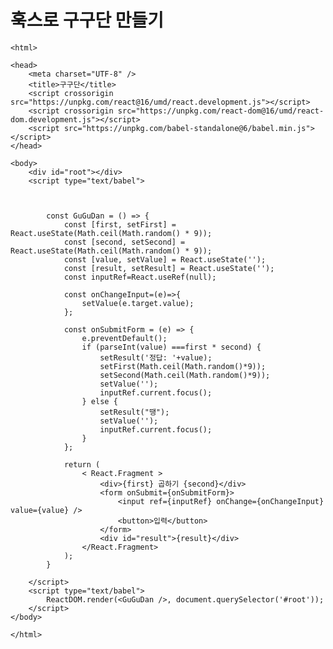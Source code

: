  # 훅스로 구구단 만들기
    <html>

    <head>
        <meta charset="UTF-8" />
        <title>구구단</title>
        <script crossorigin src="https://unpkg.com/react@16/umd/react.development.js"></script>
        <script crossorigin src="https://unpkg.com/react-dom@16/umd/react-dom.development.js"></script>
        <script src="https://unpkg.com/babel-standalone@6/babel.min.js"></script>
    </head>

    <body>
        <div id="root"></div>
        <script type="text/babel">



            const GuGuDan = () => {
                const [first, setFirst] = React.useState(Math.ceil(Math.random() * 9));
                const [second, setSecond] = React.useState(Math.ceil(Math.random() * 9));
                const [value, setValue] = React.useState('');
                const [result, setResult] = React.useState('');
                const inputRef=React.useRef(null);

                const onChangeInput=(e)=>{
                    setValue(e.target.value);
                };

                const onSubmitForm = (e) => {
                    e.preventDefault();
                    if (parseInt(value) ===first * second) {
                        setResult('정답: '+value);
                        setFirst(Math.ceil(Math.random()*9));
                        setSecond(Math.ceil(Math.random()*9));
                        setValue('');
                        inputRef.current.focus();
                    } else {
                        setResult("땡");
                        setValue('');
                        inputRef.current.focus();
                    }
                };

                return (
                    < React.Fragment >
                        <div>{first} 곱하기 {second}</div>
                        <form onSubmit={onSubmitForm}>
                            <input ref={inputRef} onChange={onChangeInput} value={value} />
                            <button>입력</button>
                        </form>
                        <div id="result">{result}</div>
                    </React.Fragment>
                );
            }

        </script>
        <script type="text/babel">
            ReactDOM.render(<GuGuDan />, document.querySelector('#root'));
        </script>
    </body>

    </html>
